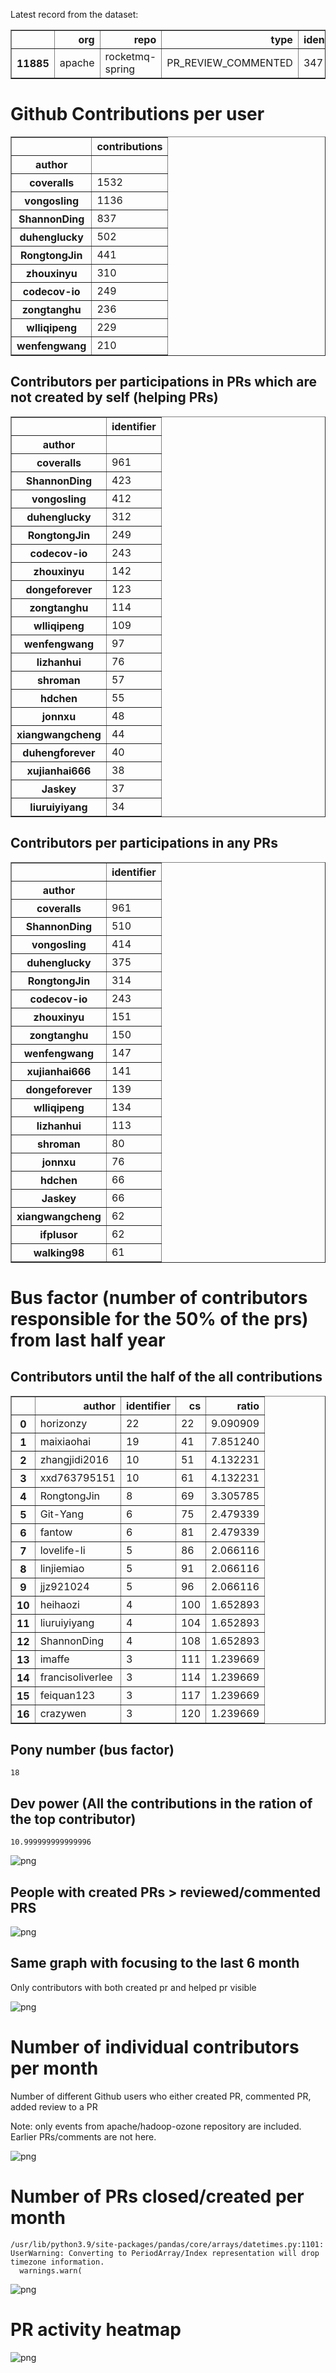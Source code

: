 Latest record from the dataset:




<div>
<table border="1" class="dataframe">
  <thead>
    <tr style="text-align: right;">
      <th></th>
      <th>org</th>
      <th>repo</th>
      <th>type</th>
      <th>identifier</th>
      <th>subidentifier</th>
      <th>date</th>
      <th>author</th>
      <th>owner</th>
      <th>project</th>
    </tr>
  </thead>
  <tbody>
    <tr>
      <th>11885</th>
      <td>apache</td>
      <td>rocketmq-spring</td>
      <td>PR_REVIEW_COMMENTED</td>
      <td>347</td>
      <td>NaN</td>
      <td>2021-02-13 14:17:20+00:00</td>
      <td>RongtongJin</td>
      <td>liuliuzo</td>
      <td>rocketmq</td>
    </tr>
  </tbody>
</table>
</div>



# Github Contributions per user





<div>
<table border="1" class="dataframe">
  <thead>
    <tr style="text-align: right;">
      <th></th>
      <th>contributions</th>
    </tr>
    <tr>
      <th>author</th>
      <th></th>
    </tr>
  </thead>
  <tbody>
    <tr>
      <th>coveralls</th>
      <td>1532</td>
    </tr>
    <tr>
      <th>vongosling</th>
      <td>1136</td>
    </tr>
    <tr>
      <th>ShannonDing</th>
      <td>837</td>
    </tr>
    <tr>
      <th>duhenglucky</th>
      <td>502</td>
    </tr>
    <tr>
      <th>RongtongJin</th>
      <td>441</td>
    </tr>
    <tr>
      <th>zhouxinyu</th>
      <td>310</td>
    </tr>
    <tr>
      <th>codecov-io</th>
      <td>249</td>
    </tr>
    <tr>
      <th>zongtanghu</th>
      <td>236</td>
    </tr>
    <tr>
      <th>wlliqipeng</th>
      <td>229</td>
    </tr>
    <tr>
      <th>wenfengwang</th>
      <td>210</td>
    </tr>
  </tbody>
</table>
</div>



## Contributors per participations in PRs which are not created by self (helping PRs)




<div>
<table border="1" class="dataframe">
  <thead>
    <tr style="text-align: right;">
      <th></th>
      <th>identifier</th>
    </tr>
    <tr>
      <th>author</th>
      <th></th>
    </tr>
  </thead>
  <tbody>
    <tr>
      <th>coveralls</th>
      <td>961</td>
    </tr>
    <tr>
      <th>ShannonDing</th>
      <td>423</td>
    </tr>
    <tr>
      <th>vongosling</th>
      <td>412</td>
    </tr>
    <tr>
      <th>duhenglucky</th>
      <td>312</td>
    </tr>
    <tr>
      <th>RongtongJin</th>
      <td>249</td>
    </tr>
    <tr>
      <th>codecov-io</th>
      <td>243</td>
    </tr>
    <tr>
      <th>zhouxinyu</th>
      <td>142</td>
    </tr>
    <tr>
      <th>dongeforever</th>
      <td>123</td>
    </tr>
    <tr>
      <th>zongtanghu</th>
      <td>114</td>
    </tr>
    <tr>
      <th>wlliqipeng</th>
      <td>109</td>
    </tr>
    <tr>
      <th>wenfengwang</th>
      <td>97</td>
    </tr>
    <tr>
      <th>lizhanhui</th>
      <td>76</td>
    </tr>
    <tr>
      <th>shroman</th>
      <td>57</td>
    </tr>
    <tr>
      <th>hdchen</th>
      <td>55</td>
    </tr>
    <tr>
      <th>jonnxu</th>
      <td>48</td>
    </tr>
    <tr>
      <th>xiangwangcheng</th>
      <td>44</td>
    </tr>
    <tr>
      <th>duhengforever</th>
      <td>40</td>
    </tr>
    <tr>
      <th>xujianhai666</th>
      <td>38</td>
    </tr>
    <tr>
      <th>Jaskey</th>
      <td>37</td>
    </tr>
    <tr>
      <th>liuruiyiyang</th>
      <td>34</td>
    </tr>
  </tbody>
</table>
</div>



## Contributors per participations in any PRs




<div>
<table border="1" class="dataframe">
  <thead>
    <tr style="text-align: right;">
      <th></th>
      <th>identifier</th>
    </tr>
    <tr>
      <th>author</th>
      <th></th>
    </tr>
  </thead>
  <tbody>
    <tr>
      <th>coveralls</th>
      <td>961</td>
    </tr>
    <tr>
      <th>ShannonDing</th>
      <td>510</td>
    </tr>
    <tr>
      <th>vongosling</th>
      <td>414</td>
    </tr>
    <tr>
      <th>duhenglucky</th>
      <td>375</td>
    </tr>
    <tr>
      <th>RongtongJin</th>
      <td>314</td>
    </tr>
    <tr>
      <th>codecov-io</th>
      <td>243</td>
    </tr>
    <tr>
      <th>zhouxinyu</th>
      <td>151</td>
    </tr>
    <tr>
      <th>zongtanghu</th>
      <td>150</td>
    </tr>
    <tr>
      <th>wenfengwang</th>
      <td>147</td>
    </tr>
    <tr>
      <th>xujianhai666</th>
      <td>141</td>
    </tr>
    <tr>
      <th>dongeforever</th>
      <td>139</td>
    </tr>
    <tr>
      <th>wlliqipeng</th>
      <td>134</td>
    </tr>
    <tr>
      <th>lizhanhui</th>
      <td>113</td>
    </tr>
    <tr>
      <th>shroman</th>
      <td>80</td>
    </tr>
    <tr>
      <th>jonnxu</th>
      <td>76</td>
    </tr>
    <tr>
      <th>hdchen</th>
      <td>66</td>
    </tr>
    <tr>
      <th>Jaskey</th>
      <td>66</td>
    </tr>
    <tr>
      <th>xiangwangcheng</th>
      <td>62</td>
    </tr>
    <tr>
      <th>ifplusor</th>
      <td>62</td>
    </tr>
    <tr>
      <th>walking98</th>
      <td>61</td>
    </tr>
  </tbody>
</table>
</div>



# Bus factor (number of contributors responsible for the 50% of the prs) from last half year

## Contributors until the half of the all contributions




<div>
<table border="1" class="dataframe">
  <thead>
    <tr style="text-align: right;">
      <th></th>
      <th>author</th>
      <th>identifier</th>
      <th>cs</th>
      <th>ratio</th>
    </tr>
  </thead>
  <tbody>
    <tr>
      <th>0</th>
      <td>horizonzy</td>
      <td>22</td>
      <td>22</td>
      <td>9.090909</td>
    </tr>
    <tr>
      <th>1</th>
      <td>maixiaohai</td>
      <td>19</td>
      <td>41</td>
      <td>7.851240</td>
    </tr>
    <tr>
      <th>2</th>
      <td>zhangjidi2016</td>
      <td>10</td>
      <td>51</td>
      <td>4.132231</td>
    </tr>
    <tr>
      <th>3</th>
      <td>xxd763795151</td>
      <td>10</td>
      <td>61</td>
      <td>4.132231</td>
    </tr>
    <tr>
      <th>4</th>
      <td>RongtongJin</td>
      <td>8</td>
      <td>69</td>
      <td>3.305785</td>
    </tr>
    <tr>
      <th>5</th>
      <td>Git-Yang</td>
      <td>6</td>
      <td>75</td>
      <td>2.479339</td>
    </tr>
    <tr>
      <th>6</th>
      <td>fantow</td>
      <td>6</td>
      <td>81</td>
      <td>2.479339</td>
    </tr>
    <tr>
      <th>7</th>
      <td>lovelife-li</td>
      <td>5</td>
      <td>86</td>
      <td>2.066116</td>
    </tr>
    <tr>
      <th>8</th>
      <td>linjiemiao</td>
      <td>5</td>
      <td>91</td>
      <td>2.066116</td>
    </tr>
    <tr>
      <th>9</th>
      <td>jjz921024</td>
      <td>5</td>
      <td>96</td>
      <td>2.066116</td>
    </tr>
    <tr>
      <th>10</th>
      <td>heihaozi</td>
      <td>4</td>
      <td>100</td>
      <td>1.652893</td>
    </tr>
    <tr>
      <th>11</th>
      <td>liuruiyiyang</td>
      <td>4</td>
      <td>104</td>
      <td>1.652893</td>
    </tr>
    <tr>
      <th>12</th>
      <td>ShannonDing</td>
      <td>4</td>
      <td>108</td>
      <td>1.652893</td>
    </tr>
    <tr>
      <th>13</th>
      <td>imaffe</td>
      <td>3</td>
      <td>111</td>
      <td>1.239669</td>
    </tr>
    <tr>
      <th>14</th>
      <td>francisoliverlee</td>
      <td>3</td>
      <td>114</td>
      <td>1.239669</td>
    </tr>
    <tr>
      <th>15</th>
      <td>feiquan123</td>
      <td>3</td>
      <td>117</td>
      <td>1.239669</td>
    </tr>
    <tr>
      <th>16</th>
      <td>crazywen</td>
      <td>3</td>
      <td>120</td>
      <td>1.239669</td>
    </tr>
  </tbody>
</table>
</div>



## Pony number (bus factor)




    18



## Dev power (All the contributions in the ration of the top contributor)




    10.999999999999996




    
![png](github-contributions_files/github-contributions_18_0.png)
    


## People with created PRs > reviewed/commented PRS


    
![png](github-contributions_files/github-contributions_21_0.png)
    


## Same graph with focusing to the last 6 month

Only contributors with both created pr and helped pr visible


    
![png](github-contributions_files/github-contributions_25_0.png)
    


# Number of individual contributors per month

Number of different Github users who either created PR, commented PR, added review to a PR

Note: only events from apache/hadoop-ozone repository are included. Earlier PRs/comments are not here.


    
![png](github-contributions_files/github-contributions_28_0.png)
    


# Number of PRs closed/created per month

    /usr/lib/python3.9/site-packages/pandas/core/arrays/datetimes.py:1101: UserWarning: Converting to PeriodArray/Index representation will drop timezone information.
      warnings.warn(



    
![png](github-contributions_files/github-contributions_31_0.png)
    


# PR activity heatmap


    
![png](github-contributions_files/github-contributions_34_0.png)
    

